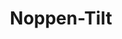 ---
title: 'Noppen-Tilt'
icon: icon.png
redirect: '/de/techs/rotations/function:stud_tilt'

content:
    items: 
        - '@taxonomy.function': 'stud_tilt'
    filter:
        published: true
        type: 'tech' 
---